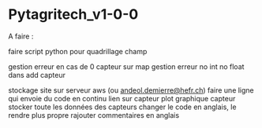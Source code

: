 # Pytagritech_v1-0-0


A faire :

faire script python pour quadrillage champ

gestion erreur en cas de 0 capteur sur map
gestion erreur no int no float dans add capteur


stockage site sur serveur aws (ou andeol.demierre@hefr.ch)
faire une ligne qui envoie du code en continu
lien sur capteur
plot graphique capteur
stocker toute les données des capteurs
changer le code en anglais, le rendre plus propre
rajouter commentaires en anglais
